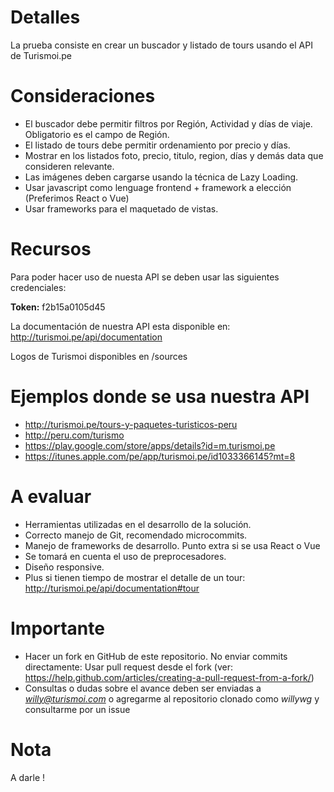# Detalles
La prueba consiste en crear un buscador y listado de tours usando el API de Turismoi.pe

# Consideraciones
* El buscador debe permitir filtros por Región, Actividad y días de viaje. Obligatorio es el campo de Región.
* El listado de tours debe permitir ordenamiento por precio y días.
* Mostrar en los listados foto, precio, titulo, region, días y demás data que consideren relevante.
* Las imágenes deben cargarse usando la técnica de Lazy Loading.
* Usar javascript como lenguage frontend + framework a elección (Preferimos React o Vue)
* Usar frameworks para el maquetado de vistas.

# Recursos

Para poder hacer uso de nuesta API se deben usar las siguientes credenciales:

**Token:** f2b15a0105d45

La documentación de nuestra API esta disponible en:
http://turismoi.pe/api/documentation

Logos de Turismoi disponibles en /sources

# Ejemplos donde se usa nuestra API
* http://turismoi.pe/tours-y-paquetes-turisticos-peru
* http://peru.com/turismo
* https://play.google.com/store/apps/details?id=m.turismoi.pe
* https://itunes.apple.com/pe/app/turismoi.pe/id1033366145?mt=8

# A evaluar
* Herramientas utilizadas en el desarrollo de la solución.
* Correcto manejo de Git, recomendado microcommits.
* Manejo de frameworks de desarrollo. Punto extra si se usa React o Vue
* Se tomará en cuenta el uso de preprocesadores.
* Diseño responsive.
* Plus si tienen tiempo de mostrar el detalle de un tour: http://turismoi.pe/api/documentation#tour

# Importante
* Hacer un fork en GitHub de este repositorio. No enviar commits directamente: Usar pull request desde el fork (ver: https://help.github.com/articles/creating-a-pull-request-from-a-fork/)
* Consultas o dudas sobre el avance deben ser enviadas a *willy@turismoi.com* o agregarme al repositorio clonado como *willywg* y consultarme por un issue

# Nota
A darle ! 
